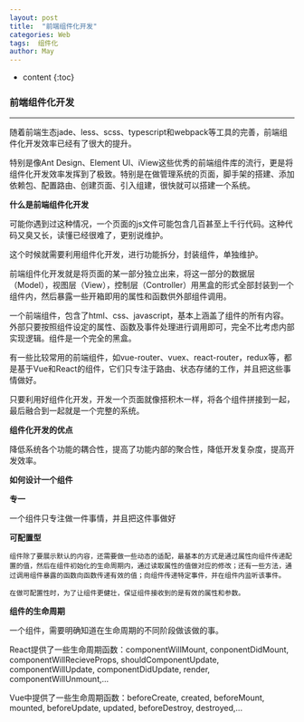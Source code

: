 ```yaml
---
layout: post
title:  "前端组件化开发"
categories: Web
tags:  组件化
author: May
---
```


* content
{:toc}

### **前端组件化开发** 
***

随着前端生态jade、less、scss、typescript和webpack等工具的完善，前端组件化开发效率已经有了很大的提升。

特别是像Ant Design、Element UI、iView这些优秀的前端组件库的流行，更是将组件化开发效率发挥到了极致。特别是在做管理系统的页面，脚手架的搭建、添加依赖包、配置路由、创建页面、引入组建，很快就可以搭建一个系统。


**什么是前端组件化开发**

可能你遇到过这种情况，一个页面的js文件可能包含几百甚至上千行代码。这种代码又臭又长，读懂已经很难了，更别说维护。

这个时候就需要利用组件化开发，进行功能拆分，封装组件，单独维护。

前端组件化开发就是将页面的某一部分独立出来，将这一部分的数据层（Model），视图层（View），控制层（Controller）用黑盒的形式全部封装到一个组件内，然后暴露一些开箱即用的属性和函数供外部组件调用。

一个前端组件，包含了html、css、javascript，基本上涵盖了组件的所有内容。外部只要按照组件设定的属性、函数及事件处理进行调用即可，完全不比考虑内部实现逻辑。组件是一个完全的黑盒。

有一些比较常用的前端组件，如vue-router、vuex、react-router，redux等，都是基于Vue和React的组件，它们只专注于路由、状态存储的工作，并且把这些事情做好。

只要利用好组件化开发，开发一个页面就像搭积木一样，将各个组件拼接到一起，最后融合到一起就是一个完整的系统。

**组件化开发的优点**

降低系统各个功能的耦合性，提高了功能内部的聚合性，降低开发复杂度，提高开发效率。

**如何设计一个组件**

   **专一**

   一个组件只专注做一件事情，并且把这件事做好

   **可配置型**

    组件除了要展示默认的内容，还需要做一些动态的适配，最基本的方式是通过属性向组件传递配置的值，然后在组件初始化的生命周期内，通过读取属性的值做对应的修改；还有一些方法，通过调用组件暴露的函数向函数传递有效的值；向组件传递特定事件，并在组件内监听该事件。

    在做可配置性时，为了让组件更健壮，保证组件接收到的是有效的属性和参数。

**组件的生命周期**

一个组件，需要明确知道在生命周期的不同阶段做该做的事。

React提供了一些生命周期函数：componentWillMount, conponentDidMount, componentWillRecieveProps, 
shouldComponentUpdate, componentWillUpdate, componentDidUpdate, render, componentWillUnmount,...

Vue中提供了一些生命周期函数：beforeCreate, created, beforeMount, mounted, beforeUpdate, updated, beforeDestroy, destroyed,...